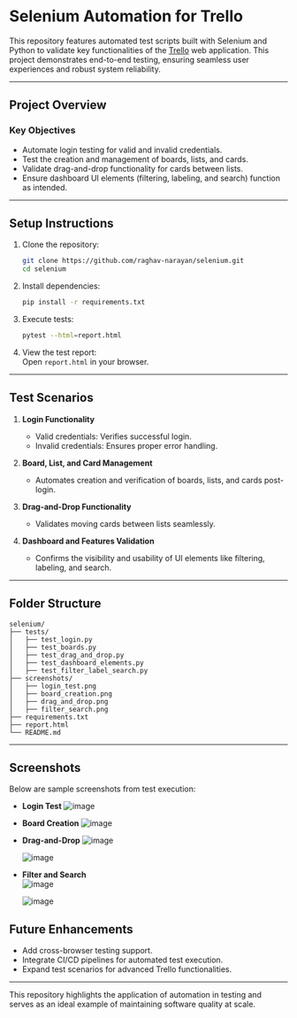 # **Selenium Automation for Trello**

This repository features automated test scripts built with Selenium and Python to validate key functionalities of the [Trello](https://trello.com/) web application. This project demonstrates end-to-end testing, ensuring seamless user experiences and robust system reliability.

---

## **Project Overview**

### **Key Objectives**
- Automate login testing for valid and invalid credentials.
- Test the creation and management of boards, lists, and cards.
- Validate drag-and-drop functionality for cards between lists.
- Ensure dashboard UI elements (filtering, labeling, and search) function as intended.

---

## **Setup Instructions**

1. Clone the repository:  
   ```bash
   git clone https://github.com/raghav-narayan/selenium.git
   cd selenium
   ```

2. Install dependencies:  
   ```bash
   pip install -r requirements.txt
   ```

3. Execute tests:  
   ```bash
   pytest --html=report.html
   ```

4. View the test report:  
   Open `report.html` in your browser.

---

## **Test Scenarios**

1. **Login Functionality**  
   - Valid credentials: Verifies successful login.  
   - Invalid credentials: Ensures proper error handling.

2. **Board, List, and Card Management**  
   - Automates creation and verification of boards, lists, and cards post-login.

3. **Drag-and-Drop Functionality**  
   - Validates moving cards between lists seamlessly.

4. **Dashboard and Features Validation**  
   - Confirms the visibility and usability of UI elements like filtering, labeling, and search.

---

## **Folder Structure**

```plaintext
selenium/
├── tests/
│   ├── test_login.py
│   ├── test_boards.py
│   ├── test_drag_and_drop.py
│   ├── test_dashboard_elements.py
│   ├── test_filter_label_search.py
├── screenshots/
│   ├── login_test.png
│   ├── board_creation.png
│   ├── drag_and_drop.png
│   ├── filter_search.png
├── requirements.txt
├── report.html
└── README.md
```

---

## **Screenshots**

Below are sample screenshots from test execution:

- **Login Test**
   ![image](https://github.com/user-attachments/assets/8e52e10b-c35c-40cf-9881-50ad2ffaa49f)

- **Board Creation**
   ![image](https://github.com/user-attachments/assets/cd732e45-9a1b-46cc-a801-c1c07e40f101)

- **Drag-and-Drop**
  ![image](https://github.com/user-attachments/assets/9fb06854-b30d-4971-a71f-50d588b59c64)

  ![image](https://github.com/user-attachments/assets/80d757d3-a07c-4611-af05-14fd5a55411d)

- **Filter and Search**  
  ![image](https://github.com/user-attachments/assets/e69c5380-20cf-4cd1-b1c4-4a5947344b7e)

  ![image](https://github.com/user-attachments/assets/56668b48-bd8b-4aff-8392-9e028f5512a6)

## **Future Enhancements**

- Add cross-browser testing support.
- Integrate CI/CD pipelines for automated test execution.
- Expand test scenarios for advanced Trello functionalities.

---

This repository highlights the application of automation in testing and serves as an ideal example of maintaining software quality at scale.
